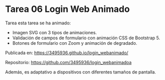 # Tarea 06 Login Web Animado
Tarea esta tarea se ha animado:
- Imagen SVG con 3 tipos de animaciones.
- Validación de campos de formulario con animación CSS de Bootstrap 5.
- Botones de formulario con Zoom y animación de degradado.

Publicada en: https://3495936.github.io/login_webanimado/

Repositorio: https://github.com/3495936/login_webanimadoa

Además, es adaptativo a dispositivos con diferentes tamaños de pantalla.